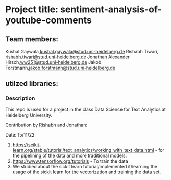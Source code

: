# Project title: sentiment-analysis-of-youtube-comments
## Team members: 
Kushal Gaywala,kushal.gaywala@stud.uni-heidelberg.de
Rishabh Tiwari, rishabh.tiwari@stud.uni-heidelberg.de
Jonathan Alexander Hirsch,ww251@stud.uni-heidelberg.de 
Jakob Forstmann,jakob.forstmann@stud.uni-heidelberg.de

## utilzed libraries: 

### Description 
This repo is used for a project in the class Data Science for Text Analytics at Heidelberg University.

Contribution by Rishabh and Jonathan:

Date: 15/11/22
1) https://scikit-learn.org/stable/tutorial/text_analytics/working_with_text_data.html - for the pipelining of the data and more traditional models.
2) https://www.tensorflow.org/tutorials - To train the data 
3) We studied about the sickit learn tutorial/implemented it/learning the usage of the sickit learn for the vectorization and training the data set. 
